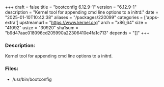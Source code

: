 +++
draft = false
title = "bootconfig 6.12.9-1"
version = "6.12.9-1"
description = "Kernel tool for appending cmd line options to a initrd."
date = "2025-01-10T10:42:38"
aliases = "/packages/220099"
categories = ['apps-extra']
upstreamurl = "https://www.kernel.org"
arch = "x86_64"
size = "41092"
usize = "30920"
sha1sum = "b9d47aac018096cd205990a22306410e4fa1c713"
depends = "[]"
+++
### Description: 
Kernel tool for appending cmd line options to a initrd.

### Files: 
* /usr/bin/bootconfig
